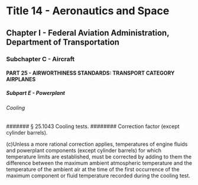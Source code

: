 
# Title 14 - Aeronautics and Space
## Chapter I - Federal Aviation Administration, Department of Transportation
### Subchapter C - Aircraft
#### PART 25 - AIRWORTHINESS STANDARDS: TRANSPORT CATEGORY AIRPLANES
##### Subpart E - Powerplant
###### Cooling
####### § 25.1043 Cooling tests.
######## Correction factor (except cylinder barrels).

(c)Unless a more rational correction applies, temperatures of engine fluids and powerplant components (except cylinder barrels) for which temperature limits are established, must be corrected by adding to them the difference between the maximum ambient atmospheric temperature and the temperature of the ambient air at the time of the first occurrence of the maximum component or fluid temperature recorded during the cooling test.
